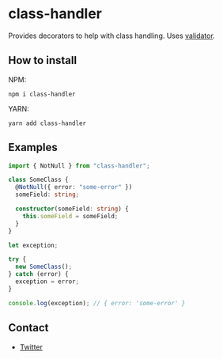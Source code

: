 # class-handler

Provides decorators to help with class handling.
Uses [validator](https://www.npmjs.com/package/validator).

## How to install

NPM:

```
npm i class-handler
```

YARN:

```
yarn add class-handler
```

## Examples

```typescript
import { NotNull } from "class-handler";

class SomeClass {
  @NotNull({ error: "some-error" })
  someField: string;

  constructor(someField: string) {
    this.someField = someField;
  }
}

let exception;

try {
  new SomeClass();
} catch (error) {
  exception = error;
}

console.log(exception); // { error: 'some-error' }
```

## Contact

- [Twitter](https://twitter.com/_gabsfernandes)
